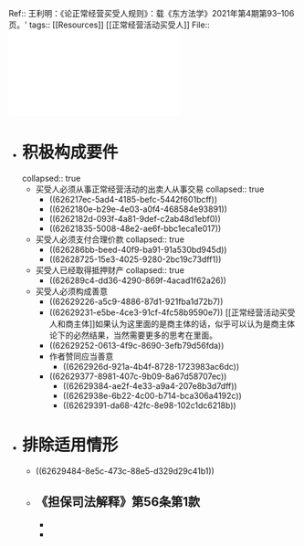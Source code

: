 Ref:: 王利明：《论正常经营买受人规则》：载《东方法学》2021年第4期第93–106页。'
tags:: [[Resources]] [[正常经营活动买受人]]
File:: ![论正常经营买受人规则_王利明.pdf](../assets/论正常经营买受人规则_王利明_1650595360434_0.pdf)

- # 积极构成要件
  collapsed:: true
	- 买受人必须从事正常经营活动的出卖人从事交易
	  collapsed:: true
		- ((626217ec-5ad4-4185-befc-5442f601bcff))
		- ((6262180e-b29e-4e03-a0f4-468584e93891))
		- ((6262182d-093f-4a81-9def-c2ab48d1ebf0))
		- ((62621835-5008-48e2-ae6f-bbc1eca1e017))
	- 买受人必须支付合理价款
	  collapsed:: true
		- ((626286bb-beed-40f9-ba91-91a530bd945d))
		- ((62628725-15e3-4025-9280-2bc19c73dff1))
	- 买受人已经取得抵押财产
	  collapsed:: true
		- ((626289c4-dd36-4290-869f-4acad1f62a26))
	- 买受人必须构成善意
		- ((62629226-a5c9-4886-87d1-921fba1d72b7))
		- ((62629231-e5be-4ce3-91cf-4fc58b9590e7))
		  [[正常经营活动买受人和商主体]]如果认为这里面的是商主体的话，似乎可以认为是商主体论下的必然结果，当然需要更多的思考在里面。
		- ((62629252-0613-4f9c-8690-3efb79d56fda))
		- 作者赞同应当善意
			- ((6262926d-921a-4b4f-8728-1723983ac6dc))
		- ((62629377-8981-407c-9b09-8a67d58707ec))
			- ((62629384-ae2f-4e33-a9a4-207e8b3d7dff))
			- ((6262938e-6b22-4c00-b714-bca306a4192c))
			- ((62629391-da68-42fc-8e98-102c1dc6218b))
- # 排除适用情形
	- ((62629484-8e5c-473c-88e5-d329d29c41b1))
	- ## 《担保司法解释》第56条第1款
		-
		-